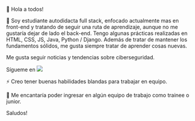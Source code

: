 <!-- ### Hi there 👋 -->

<!--
**NeelBit/NeelBit** is a ✨ _special_ ✨ repository because its `README.md` (this file) appears on your GitHub profile.

Here are some ideas to get you started:

- 🔭 I’m currently working on ...
- 🌱 I’m currently learning ...
- 👯 I’m looking to collaborate on ...
- 🤔 I’m looking for help with ...
- 💬 Ask me about ...
- 📫 How to reach me: ...
- 😄 Pronouns: ...
- ⚡ Fun fact: ...
-->

👋 Hola a todos!

🌱 Soy estudiante autodidacta full stack, enfocado actualmente mas en front-end y tratando de seguir una ruta de aprendizaje, aunque no me gustaría dejar de lado el back-end. Tengo algunas prácticas realizadas en HTML, CSS, JS, Java, Python / Django. Además de tratar de mantener los fundamentos sólidos, me gusta siempre tratar de aprender cosas nuevas.

Me gusta seguir noticias y tendencias sobre ciberseguridad.

Sígueme en <a href="https://twitter.com/NeelBit" target="_blank"><img src="https://img.shields.io/badge/Twitter-1DA1F2?style=for-the-badge&logo=twitter&logoColor=white"></a>

⚡ Creo tener buenas habilidades blandas para trabajar en equipo.

🤔 Me encantaría poder ingresar en algún equipo de trabajo como trainee o junior.

Saludos!
